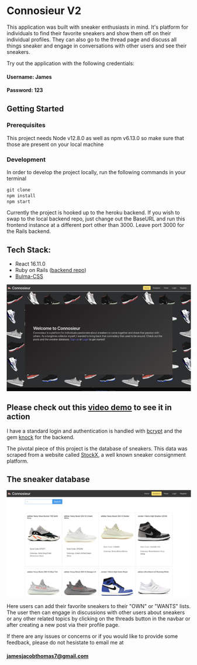 
# Connosieur V2

This application was built with sneaker enthusiasts in mind.  It's platform for individuals to find their favorite sneakers and show them off on their individual profiles.  They can also go to the thread page and discuss all things sneaker and engage in conversations with other users and see their sneakers. 

Try out the application with the following credentials:

#### Username: James

#### Password: 123

## Getting Started

### Prerequisites
This project needs Node v12.8.0 as well as npm v6.13.0 so make sure that those are present on your local machine


### Development
In order to develop the project locally, run the following commands in your terminal

```
git clone
npm install
npm start
```
Currently the project is hooked up to the heroku backend. If you wish to swap to the local backend repo, just change out the BaseURL and run this frontend instance at a different port other than 3000. Leave port 3000 for the Rails backend.

## Tech Stack: 
- React 16.11.0
- Ruby on Rails ([backend repo](https://github.com/jtx007/ConnosieurBackend))
- [Bulma-CSS](https://bulma.io/)

![Connosiuer](/src/assets/connosieur.png)


## Please check out this [video demo](https://youtu.be/PVA6Xyg6c74) to see it in action



I have a standard login and authentication is handled with [bcrypt](https://github.com/codahale/bcrypt-ruby) and the gem [knock](https://github.com/nsarno/knock) for the backend.

The pivotal piece of this project is the database of sneakers.  This data was scraped from a website called [StockX](https://stockx.com/), a well known sneaker consignment platform.

## The sneaker database

![Database](/src/assets/database.png)

Here users can add their favorite sneakers to their "OWN" or "WANTS" lists.  The user then can engage in discussions with other users about sneakers or any other related topics by clicking on the threads button in the navbar or after creating a new post via their profile page.  

If there are any issues or concerns or if you would like to provide some feedback, please do not hesistate to email me at

#### jamesjacobthomas7@gmail.com


